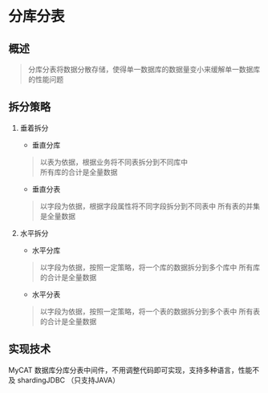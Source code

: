# 分库分表
## 概述
> 分库分表将数据分散存储，使得单一数据库的数据量变小来缓解单一数据库的性能问题

## 拆分策略
1. 垂着拆分
   
   * 垂直分库
    > 以表为依据，根据业务将不同表拆分到不同库中  
   > 所有库的合计是全量数据
   * 垂直分表
    > 以字段为依据，根据字段属性将不同字段拆分到不同表中
   > 所有表的并集是全量数据

2. 水平拆分
   * 水平分库
    > 以字段为依据，按照一定策略，将一个库的数据拆分到多个库中
    > 所有库的合计是全量数据
   * 水平分表
    > 以字段为依据，按照一定策略，将一个表的数据拆分到多个表中
    > 所有表的合计是全量数据

## 实现技术
MyCAT 数据库分库分表中间件，不用调整代码即可实现，支持多种语言，性能不及 shardingJDBC （只支持JAVA）
